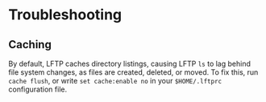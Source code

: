 # Troubleshooting

## Caching

By default, LFTP caches directory listings, causing LFTP `ls` to lag behind file system changes, as files are created, deleted, or moved. To fix this, run `cache flush`, or write `set cache:enable no` in your `$HOME/.lftprc` configuration file.

## 